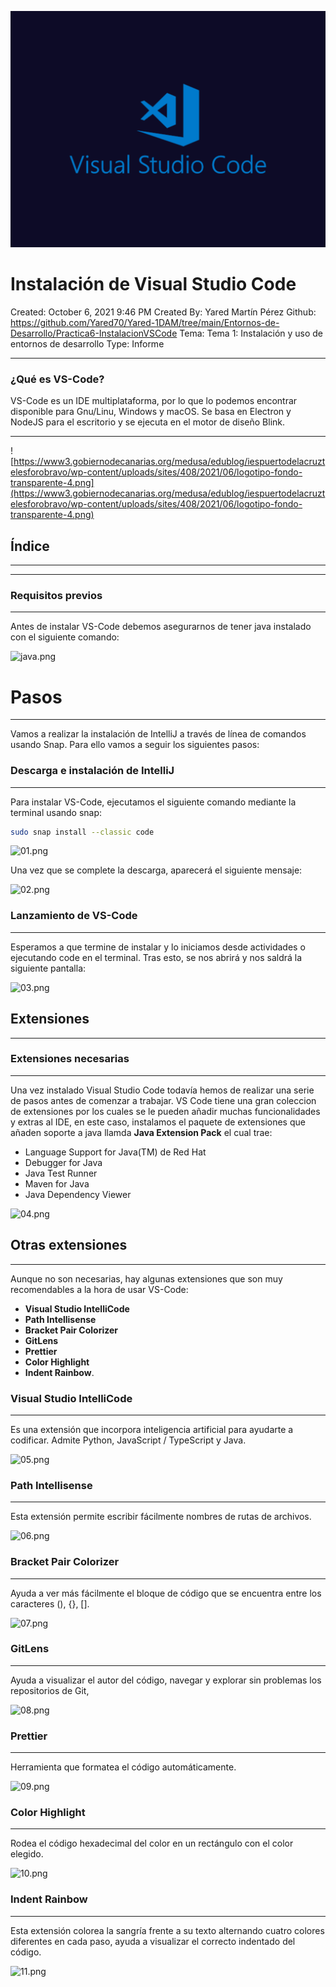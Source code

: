 ![portada.jpg](imagenes/portada.jpg)

# Instalación de Visual Studio Code

Created: October 6, 2021 9:46 PM
Created By: Yared Martín Pérez
Github: https://github.com/Yared70/Yared-1DAM/tree/main/Entornos-de-Desarrollo/Practica6-InstalacionVSCode
Tema: Tema 1: Instalación y uso de entornos de desarrollo
Type: Informe

---

### ¿Qué es VS-Code?

VS-Code es un IDE multiplataforma, por lo que lo podemos encontrar disponible para Gnu/Linu, Windows y macOS. Se basa en Electron y NodeJS para el escritorio y se ejecuta en el motor de diseño Blink.

---

![https://www3.gobiernodecanarias.org/medusa/edublog/iespuertodelacruztelesforobravo/wp-content/uploads/sites/408/2021/06/logotipo-fondo-transparente-4.png](https://www3.gobiernodecanarias.org/medusa/edublog/iespuertodelacruztelesforobravo/wp-content/uploads/sites/408/2021/06/logotipo-fondo-transparente-4.png)

## Índice

---

---

### Requisitos previos

---

Antes de instalar VS-Code debemos asegurarnos de tener java instalado con el siguiente comando:

![java.png](Instalacio%CC%81n%20de%20Visual%20Studio%20Code%20fa27b2716df14448bbdb454e6bfd7fe4/java.png)

# Pasos

---

Vamos a realizar la instalación de IntelliJ a través de línea de comandos usando Snap. Para ello vamos a seguir los siguientes pasos:

### Descarga e instalación de IntelliJ

---

Para instalar VS-Code, ejecutamos el siguiente comando mediante la terminal usando snap:

```bash
sudo snap install --classic code
```

![01.png](Instalacio%CC%81n%20de%20Visual%20Studio%20Code%20fa27b2716df14448bbdb454e6bfd7fe4/01.png)

Una vez que se complete la descarga, aparecerá el siguiente mensaje:

![02.png](Instalacio%CC%81n%20de%20Visual%20Studio%20Code%20fa27b2716df14448bbdb454e6bfd7fe4/02.png)

### Lanzamiento de VS-Code

---

Esperamos a que termine de instalar y lo iniciamos desde actividades o ejecutando code en el terminal. Tras esto, se nos abrirá y nos saldrá la siguiente pantalla:

![03.png](Instalacio%CC%81n%20de%20Visual%20Studio%20Code%20fa27b2716df14448bbdb454e6bfd7fe4/03.png)

## Extensiones

---

### Extensiones necesarias

---

Una vez instalado Visual Studio Code todavía hemos de realizar una serie de pasos antes de comenzar a trabajar. VS Code tiene una gran coleccion de extensiones por los cuales se le pueden añadir muchas funcionalidades y extras al IDE, en este caso, instalamos el paquete de extensiones que añaden soporte a java llamda **Java Extension Pack** el cual trae:

- Language Support for Java(TM) de Red Hat
- Debugger for Java
- Java Test Runner
- Maven for Java
- Java Dependency Viewer

![04.png](Instalacio%CC%81n%20de%20Visual%20Studio%20Code%20fa27b2716df14448bbdb454e6bfd7fe4/04.png)

## Otras extensiones

---

Aunque no son necesarias, hay algunas extensiones que son muy recomendables a la hora de usar VS-Code:

- **Visual Studio IntelliCode**
- **Path Intellisense**
- **Bracket Pair Colorizer**
- **GitLens**
- **Prettier**
- **Color Highlight**
- **Indent Rainbow**.

### Visual Studio IntelliCode

---

Es una extensión que incorpora inteligencia artificial para ayudarte a codificar. Admite Python, JavaScript / TypeScript y Java.

![05.png](Instalacio%CC%81n%20de%20Visual%20Studio%20Code%20fa27b2716df14448bbdb454e6bfd7fe4/05.png)

### Path Intellisense

---

Esta extensión permite escribir fácilmente nombres de rutas de archivos.

![06.png](Instalacio%CC%81n%20de%20Visual%20Studio%20Code%20fa27b2716df14448bbdb454e6bfd7fe4/06.png)

### Bracket Pair Colorizer

---

Ayuda a ver más fácilmente el bloque de código que se encuentra entre los caracteres (), {}, [].

![07.png](Instalacio%CC%81n%20de%20Visual%20Studio%20Code%20fa27b2716df14448bbdb454e6bfd7fe4/07.png)

### GitLens

---

Ayuda a visualizar el autor del código, navegar y explorar sin problemas los repositorios de Git, 

![08.png](Instalacio%CC%81n%20de%20Visual%20Studio%20Code%20fa27b2716df14448bbdb454e6bfd7fe4/08.png)

### Prettier

---

Herramienta que formatea el código automáticamente.

![09.png](Instalacio%CC%81n%20de%20Visual%20Studio%20Code%20fa27b2716df14448bbdb454e6bfd7fe4/09.png)

### Color Highlight

---

Rodea el código hexadecimal del color en un rectángulo con el color elegido.

![10.png](Instalacio%CC%81n%20de%20Visual%20Studio%20Code%20fa27b2716df14448bbdb454e6bfd7fe4/10.png)

### Indent Rainbow

---

Esta extensión colorea la sangría frente a su texto alternando cuatro colores diferentes en cada paso, ayuda a visualizar el correcto indentado del código.

![11.png](Instalacio%CC%81n%20de%20Visual%20Studio%20Code%20fa27b2716df14448bbdb454e6bfd7fe4/11.png)

